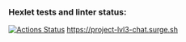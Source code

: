 ### Hexlet tests and linter status:

[![Actions Status](https://github.com/walentina97/layout-designer-project-lvl3/workflows/hexlet-check/badge.svg)](https://github.com/walentina97/layout-designer-project-lvl3/actions) https://project-lvl3-chat.surge.sh
